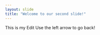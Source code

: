 ```yaml
---
layout: slide
title: "Welcome to our second slide!"
---
```

This is my Edit
Use the left arrow to go back!
